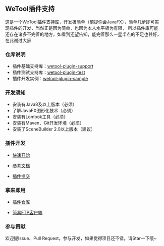 ## WeTool插件支持

这是一个WeTool插件支持库，开发极简单（前提你会JavaFX），简单几步即可实现插件的开发，当然正是因为简单，也因为本人水平极为有限，
所以插件库可能还存在诸多不完善的地方，如看到还望告知，能完善那么一星半点的不足也甚好，在此谢过大家

### 仓库说明

- 插件基础支持库：[wetool-plugin-support](/wetool-plugin-support)
- 插件测试支持库：[wetool-plugin-test](/wetool-plugin-test)
- 插件开发实例：[wetool-plugin-sample](/wetool-plugin-sample)

### 开发须知

- 安装有Java8及以上版本（必须）
- 了解JavaFX图形化技术（必须）
- 安装有Lombok工具（必须）
- 安装有Maven、Git开发环境（必须）
- 安装了SceneBuilder 2.0以上版本（建议）

### 插件开发

- [快速开始](/quick_start.md)

- [参考文档](/wetool-plugin-support/readme.md)

- [插件提交](/wetool-plugin-repository/readme.md)

### 拿来即用

- [插件仓库](/wetool-plugin-repository)

- [简易FTP客户端](/wetool-plugin-ftp)

### 参与贡献

欢迎提Issue、Pull Request，参与开发，如果觉得项目还不错，请Star一下哦~

